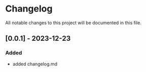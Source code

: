 # Changelog

All notable changes to this project will be documented in this file.

## [0.0.1] - 2023-12-23

### Added

- added changelog.md